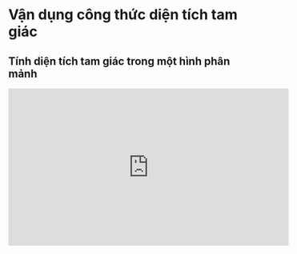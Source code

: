 # Vận dụng công thức diện tích tam giác
## Tính diện tích tam giác trong một hình phân mảnh
<iframe width="560" height="315" src="https://www.youtube.com/embed/3uGRBrsu-7g?si=0zUen86P5Go0A88_" title="YouTube video player" frameborder="0" allow="accelerometer; autoplay; clipboard-write; encrypted-media; gyroscope; picture-in-picture; web-share" referrerpolicy="strict-origin-when-cross-origin" allowfullscreen></iframe>

